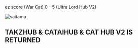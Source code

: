 ez score (War Cat) 0 - 5 (Ultra Lord Hub V2)


![saitama](Saitama.GIF)


## TAKZHUB & CATAIHUB & CAT HUB V2 IS RETURNED
